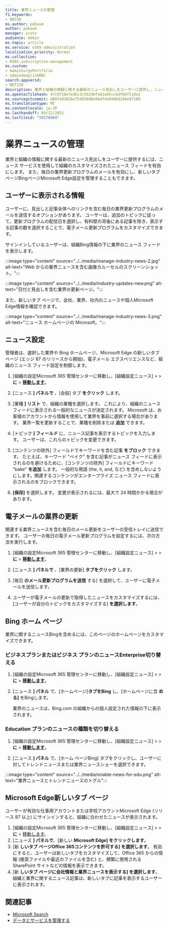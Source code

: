 ```yaml
---
title: 業界ニュースの管理
f1.keywords:
- NOCSH
ms.author: pebaum
author: pebaum
manager: scotv
audience: Admin
ms.topic: article
ms.service: o365-administration
localization_priority: Normal
ms.collection:
- M365-subscription-management
ms.custom:
- AdminSurgePortfolio
- admindeeplinkMAC
search.appverid:
- MET150
description: 業界と組織の情報に関する最新のニュース見出しをユーザーに提供し、ニュース サービスを使用して組織のカスタマイズされたニュース フィードを有効にします。
ms.openlocfilehash: 47c6f16efedbc3c5629bfe81e85cc6df66f51de2
ms.sourcegitcommit: d08fe0282be75483608e96df4e6986d346e97180
ms.translationtype: MT
ms.contentlocale: ja-JP
ms.lasthandoff: 09/12/2021
ms.locfileid: "59178984"
---
```

# <a name="manage-industry-news"></a>業界ニュースの管理

業界と組織の情報に関する最新のニュース見出しをユーザーに提供するには、ニュース サービスを使用して組織のカスタマイズされたニュース フィードを有効にします。 また、毎日の業界更新プログラムのメールを有効にし、新しいタブ ページBingページMicrosoft Edge設定を管理することもできます。

## <a name="what-your-users-will-see"></a>ユーザーに表示される情報

ユーザーに、見出しと記事全体へのリンクを含む毎日の業界更新プログラムのメールを送信するオプションがあります。 ユーザーは、追加のトピックに従って、更新プログラムの配信日を選択し、有料壁の背後にある記事を除き、表示する記事の数を選択することで、電子メール更新プログラムをカスタマイズできます。

サインインしているユーザーは、組織Bing情報の下に業界のニュース フィードを表示します。

:::image type="content" source="../../media/manage-industry-news-2.jpg" alt-text="Web からの業界ニュースを含む画像カルーセルのスクリーンショット。":::

:::image type="content" source="../../media/industry-updates-new.png" alt-text="日付と見出しを含む業界の更新ページ。":::

また、新しいタブ ページで、会社、業界、社内のニュースや個人Microsoft Edge情報を確認できます。

:::image type="content" source="../../media/manage-industry-news-3.png" alt-text="ニュース ホームページの Microsoft。":::

## <a name="news-settings"></a>ニュース設定

管理者は、選択した業界や Bing ホームページ、Microsoft Edge の新しいタブ ページ (エッジ 87 のリリースから開始)、電子メール エクスペリエンスなど、組織のニュース フィード設定を制御します。 

1. [組織の設定Microsoft 365 管理センターに移動し、[組織設定ニュース]  >    >  **に**  >  [**移動します**](https://admin.microsoft.com/adminportal/home?#/Settings/Services/:/Settings/L1/BingNews)。

1. [ニュース **] パネルで** 、[全般] タブ **をクリック** します。

1. [業種 **] リスト** で、組織の業種を選択します。 これにより、組織のニュース フィードに表示される一般的なニュースが決定されます。 Microsoft は、お客様のアカウントから情報を使用して業界を事前に選択する場合があります。 業界一覧を更新することで、業種を削除または **追加** できます。

1. [トピック **] フィールド** に、ニュース記事を表示するトピックを入力します。 ユーザーは、これらのトピックを変更できます。

1. [コンテンツの除外] フィールドでキーワードを含む記事 **をブロック** できます。 たとえば、キーワード "ベイク" を含む記事がニュース フィードに表示されるのを避けるために、[コンテンツの除外] フィールドにキーワード "bake" **を追加** します。 一般的な用語 (the, it, and, など) を含めしないようにします。関連するコンテンツがエンタープライズ ニュース フィードに表示されるのをブロックできます。

1. **[保存]** を選択します。 変更が表示されるには、最大で 24 時間かかる場合があります。

## <a name="industry-updates-in-email"></a>電子メールの業界の更新

関連する業界ニュースを含む毎日のメール更新をユーザーの受信トレイに送信できます。 ユーザーの毎日の電子メール更新プログラムを設定するには、次の方法を実行します。

1. [組織の設定Microsoft 365 管理センターに移動し、[組織設定ニュース]  >    >  **に**  >  [**移動します**](https://admin.microsoft.com/adminportal/home?#/Settings/Services/:/Settings/L1/BingNews)。 

1. [ニュース **] パネルで** 、[業界の更新] **タブをクリック** します。 
1. [毎日 **のメール更新プログラムを送信** する] を選択して、ユーザーに電子メールを送信します。
1. ユーザーが電子メールの更新で取得したニュースをカスタマイズするには、[ユーザーが自分のトピックをカスタマイズする] **を選択します**。

## <a name="bing-homepage"></a>Bing ホーム ページ

業界に関するニュースBingを含めるには、このページのホームページをカスタマイズできます。

### <a name="toggle-news-for-business-or-enterprise-plans"></a>ビジネスプランまたはビジネス プランのニュースEnterprise切り替える

1. [組織の設定Microsoft 365 管理センターに移動し、[組織設定ニュース]  >    >  **に**  >  [**移動します**](https://admin.microsoft.com/adminportal/home?#/Settings/Services/:/Settings/L1/BingNews)。

1. [ニュース **] パネル** で、[ホームページ]**タブをBing** し、[ホームページに含 **める]** をBingします。

    業界のニュースは、Bing.com の組織からの個人設定された情報の下に表示されます。

### <a name="toggle-news-types-for-education-plans"></a>Education プランのニュースの種類を切り替える

1. [組織の設定Microsoft 365 管理センターに移動し、[組織設定ニュース]  >    >  **に**  >  [**移動します**](https://admin.microsoft.com/adminportal/home?#/Settings/Services/:/Settings/L1/BingNews)。

1. [ニュース **] パネル** で、[ホーム ページBing] タブをクリックし、ユーザーに対してトレンドニュースまたは業界ニュースショーを選択できます。 

:::image type="content" source="../../media/enable-news-for-edu.png" alt-text="業界ニュースとトレンドニュースのトグル":::

## <a name="microsoft-edge-new-tab-page"></a>Microsoft Edge新しいタブ ページ

ユーザーが有効な仕事用アカウントまたは学校アカウントMicrosoft Edge (リリース 87 以上) にサインインすると、組織に合わせたニュースが表示されます。

1. [組織の設定Microsoft 365 管理センターに移動し、[組織設定ニュース]  >    >  **に**  >  [移動します](https://admin.microsoft.com/adminportal/home?#/Settings/Services/:/Settings/L1/BingNews)。
2. [ニュース **] パネルで**、[新しい **Microsoft Edge] をクリックします**。
3. [新 **しいタブ ページOffice 365コンテンツを許可する] を選択します**。 有効にすると、ユーザーは新しいタブをカスタマイズして、Office 365 からの情報 (推奨ファイルや最近のファイルを含む) と、頻繁に使用される SharePoint サイトなどの情報を表示できます。
4. [新 **しいタブ ページに会社情報と業界ニュースを表示する] を選択します**。 組織と業界に関するニュース記事は、新しいタブに記事を表示するユーザーに表示されます。

## <a name="related-articles"></a>関連記事

- 
  [Microsoft Search](/microsoftsearch/)
- [データとサービスを管理する](./index.yml)